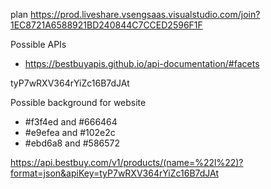plan
https://prod.liveshare.vsengsaas.visualstudio.com/join?1EC8721A6588921BD240844C7CCED2596F1F

Possible APIs







- https://bestbuyapis.github.io/api-documentation/#facets
<!-- create homepage that displays all the data of trending products -->
<!-- create navbar for user input, with search bar to find specfic product, button for home page, and cart-->
<!-- make a base.html with the navbar-->
<!-- create function that iterates through the data based on user input. Can use for user_input in thing, return('dynamicpage.html') -->
<!-- use if/else statement for if user_input not in data, return_template('error.html')-->
<!-- create error page -->






 tyP7wRXV364rYiZc16B7dJAt

Possible background for website
- #f3f4ed and #666464
- #e9efea and #102e2c
- #ebd6a8 and #586572


https://api.bestbuy.com/v1/products/(name=%22l%22)?format=json&apiKey=tyP7wRXV364rYiZc16B7dJAt